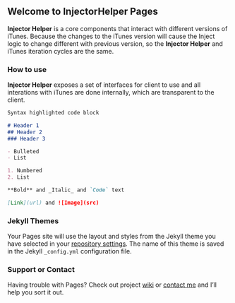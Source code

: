 ## Welcome to InjectorHelper Pages

**Injector Helper** is a core components that interact with different versions of iTunes. Because the changes to the iTunes version will cause the Inject logic to change different with previous version, so the **Injector Helper** and iTunes iteration cycles are the same.

### How to use

**Injector Helper** exposes a set of interfaces for client to use and all interations with iTunes are done internally, which are transparent to the client.

```markdown
Syntax highlighted code block

# Header 1
## Header 2
### Header 3

- Bulleted
- List

1. Numbered
2. List

**Bold** and _Italic_ and `Code` text

[Link](url) and ![Image](src)
```

### Jekyll Themes

Your Pages site will use the layout and styles from the Jekyll theme you have selected in your [repository settings](https://github.com/tedzhang2891/InjectorHelper/settings). The name of this theme is saved in the Jekyll `_config.yml` configuration file.

### Support or Contact

Having trouble with Pages? Check out project [wiki](https://github.com/tedzhang2891/InjectorHelper/wiki) or [contact me](tedzhang2891@126.com) and I’ll help you sort it out.
